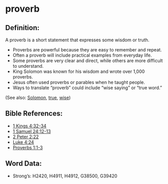 # proverb

## Definition:

A proverb is a short statement that expresses some wisdom or truth.

* Proverbs are powerful because they are easy to remember and repeat.
* Often a proverb will include practical examples from everyday life.
* Some proverbs are very clear and direct, while others are more difficult to understand.
* King Solomon was known for his wisdom and wrote over 1,000 proverbs.
* Jesus often used proverbs or parables when he taught people.
* Ways to translate “proverb” could include “wise saying” or “true word.”

(See also: [Solomon](../names/solomon.md), [true](../kt/true.md), [wise](../kt/wise.md))

## Bible References:

* [1 Kings 4:32-34](rc://en/tn/help/1ki/04/32)
* [1 Samuel 24:12-13](rc://en/tn/help/1sa/24/12)
* [2 Peter 2:22](rc://en/tn/help/2pe/02/22)
* [Luke 4:24](rc://en/tn/help/luk/04/24)
* [Proverbs 1:1-3](rc://en/tn/help/pro/01/01)

## Word Data:

* Strong’s: H2420, H4911, H4912, G38500, G39420
